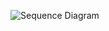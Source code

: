 ![Sequence Diagram](//www.plantuml.com/plantuml/png/fPJ1Rjim38RFqrCGs6Kxv0Lw69gbMp6WMxjatLspQLU0B7eKrI9z-aLH2Dj1lJJReKOH_ln4yXTr6SMofCuRSU8HlYOlRh5iCGXijb6mWmKiar2WZbA4AwQ0S8NUFI9lZR6L4CCgHQ4EsVIMnLMkjq5WsVVmrhlsGLf639FO3xPDuweL1M7o6x7YA1pKltp2iRYSEHTSFLXkNMXVYNAnjr8z84zACze0B3xakY_WpjiAuPPhP9CRqT-lCI1RGRWFxdT2-Bw65TLOD3kHWYxW6ubhjYfGY1QG5HiCTJa2rhY3HL7LY-EP95oXMESZs5237k69-iEmleI6p9lo_s8UkCQUME26gZArJ5Dl8QjID1Xgyx9Tyznbi7uRiHHJYbnwdqz1M5CIZ6SZRtjndNlM_C9y95V3YhntSIUQXvP23WFCW3oXA9mgsUVjmoFT7N93t0spk6EgCAfmwgEQjoy4zqIW1gw9wWZlN0C1SwxbxNipf8rFOtfqDOxoItBkKOqsndevzYPV_j2YWKA2aqOVUmjmhWttVMq5Nm_IlPajO6vnoZqVNqAZaj7eyZoz7RRir1msbGqgFliA_hJUvUvF0iOjgrYpTmhTykEMX-cigEizPctn_OQUuACLsSKCm6cxzKRgumYRdYHdplkjqcFKP-8dopLeNDcPDfCqYzENuHa7t24oVII6UbNtzvLMrNIhnvEQ0QbBqtfIoTr_ylZNs2PlUH2D_CcQrnIg7iynq4U4JvRzlEHV_5Ex5Ft_7PmWvKtDVvUxJ-hy7m00)
